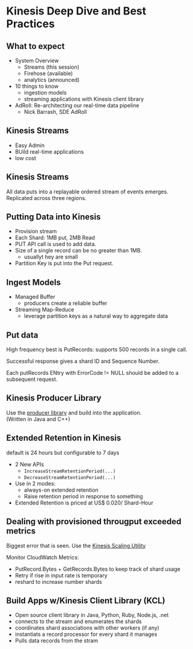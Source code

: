 # Kinesis Deep Dive and Best Practices

## What to expect
* System Overview
  * Streams (this session)
  * Firehose (available)
  * analytics (announced)
* 10 things to know
  * ingestion models
  * streaming applications with Kinesis client library
* AdRoll: Re-architecting our real-time data pipeline
  * Nick Barrash, SDE AdRoll

## Kinesis Streams
* Easy Admin
* BUild real-time applications
* low cost

## Kinesis Streams
All data puts into a replayable ordered stream of events emerges.  Replicated across three regions.  

## Putting Data into Kinesis
* Provision stream 
* Each Shard: 1MB put, 2MB Read
* PUT API call is used to add data. 
* Size of a single record can be no greater than 1MB. 
  * usuallyt hey are small
* Partition Key is put into the Put request. 

## Ingest Models
* Managed Buffer
  * producers create a reliable buffer
* Streaming Map-Reduce
  * leverage partition keys as a natural way to aggregate data

## Put data
High frequency best is PutRecords: supports 500 records in a single call. 

Successful response gives a shard ID and Sequence Number. 

Each putRecords ENtry with ErrorCode != NULL should be added to a subsequent request. 

## Kinesis Producer Library

Use the [producer library](https://github.com/awslabs/amazon-kinesis-producer) and build into the application.  
(Written in Java and C++)

## Extended Retention in Kinesis

default is 24 hours but configurable to 7 days
* 2 New APIs
  * ```IncreaseStreamRetentionPeriod(...)```
  * ```DecreaseStreamRetentionPeriod(...)```
* Use in 2 modes: 
  * always-on extended retention
  * Raise retention period in response to something
* Extended Retention is priced at US$ 0.020/ Shard-Hour

## Dealing with provisioned througput exceeded metrics

Biggest error that is seen. 
Use the [Kinesis Scaling Utility](https://github.com/awslabs/amazon-kinesis-scaling-utils)

Monitor CloudWatch Metrics: 
  * PutRecord.Bytes + GetRecords.Bytes to keep track of shard usage
  * Retry if rise in input rate is temporary
  * reshard to increase number shards

## Build Apps w/Kinesis Client Library (KCL)

* Open source client library in Java, Python, Ruby, Node.js, .net
* connects to the stream and enumerates the shards
* coordinates shard associations with other workers (if any)
* instantiats a record processor for every shard it manages
* Pulls data records from the stram

